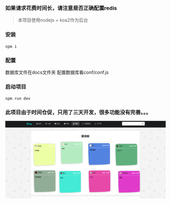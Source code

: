 ### 如果请求花费时间长，请注意是否正确配置redis
> 本项目使用nodejs + koa2作为后台
### 安装
`npm i`
### 配置
数据库文件在docs文件夹
配置数据库看conf/conf.js

### 启动项目
`npm run dev`

### 此项目由于时间仓促，只用了三天开发，很多功能没有完善。。。

![1612327554216](/docs/img/1612327554216.png)
